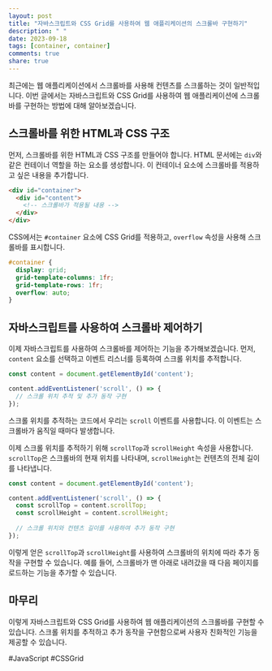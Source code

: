 ```yaml
---
layout: post
title: "자바스크립트와 CSS Grid를 사용하여 웹 애플리케이션의 스크롤바 구현하기"
description: " "
date: 2023-09-18
tags: [container, container]
comments: true
share: true
---
```


최근에는 웹 애플리케이션에서 스크롤바를 사용해 컨텐츠를 스크롤하는 것이 일반적입니다. 이번 글에서는 자바스크립트와 CSS Grid를 사용하여 웹 애플리케이션에 스크롤바를 구현하는 방법에 대해 알아보겠습니다.

## 스크롤바를 위한 HTML과 CSS 구조

먼저, 스크롤바를 위한 HTML과 CSS 구조를 만들어야 합니다. HTML 문서에는 `div`와 같은 컨테이너 역할을 하는 요소를 생성합니다. 이 컨테이너 요소에 스크롤바를 적용하고 싶은 내용을 추가합니다.

```html
<div id="container">
  <div id="content">
    <!-- 스크롤바가 적용될 내용 -->
  </div>
</div>
```

CSS에서는 `#container` 요소에 CSS Grid를 적용하고, `overflow` 속성을 사용해 스크롤바를 표시합니다.

```css
#container {
  display: grid;
  grid-template-columns: 1fr;
  grid-template-rows: 1fr;
  overflow: auto;
}
```

## 자바스크립트를 사용하여 스크롤바 제어하기

이제 자바스크립트를 사용하여 스크롤바를 제어하는 기능을 추가해보겠습니다. 먼저, `content` 요소를 선택하고 이벤트 리스너를 등록하여 스크롤 위치를 추적합니다.

```javascript
const content = document.getElementById('content');

content.addEventListener('scroll', () => {
  // 스크롤 위치 추적 및 추가 동작 구현
});
```

스크롤 위치를 추적하는 코드에서 우리는 `scroll` 이벤트를 사용합니다. 이 이벤트는 스크롤바가 움직일 때마다 발생합니다.

이제 스크롤 위치를 추적하기 위해 `scrollTop`과 `scrollHeight` 속성을 사용합니다. `scrollTop`은 스크롤바의 현재 위치를 나타내며, `scrollHeight`는 컨텐츠의 전체 길이를 나타냅니다.

```javascript
const content = document.getElementById('content');

content.addEventListener('scroll', () => {
  const scrollTop = content.scrollTop;
  const scrollHeight = content.scrollHeight;
  
  // 스크롤 위치와 컨텐츠 길이를 사용하여 추가 동작 구현
});
```

이렇게 얻은 `scrollTop`과 `scrollHeight`를 사용하여 스크롤바의 위치에 따라 추가 동작을 구현할 수 있습니다. 예를 들어, 스크롤바가 맨 아래로 내려갔을 때 다음 페이지를 로드하는 기능을 추가할 수 있습니다.

## 마무리

이렇게 자바스크립트와 CSS Grid를 사용하여 웹 애플리케이션의 스크롤바를 구현할 수 있습니다. 스크롤 위치를 추적하고 추가 동작을 구현함으로써 사용자 친화적인 기능을 제공할 수 있습니다.

#JavaScript #CSSGrid